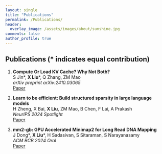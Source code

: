 ```yaml
---
layout: single
title: "Publications"
permalink: /Publications/
header:
  overlay_image: /assets/images/about/sunshine.jpg
comments: false
author_profile: true
---
```


## Publications (\* indicates equal contribution)

1. **Compute Or Load KV Cache? Why Not Both?**  
   S Jin\*, **X Liu**\*, Q Zhang, ZM Mao  
   *arXiv preprint arXiv:2410.03065*  
   [Paper](https://arxiv.org/abs/2410.03065)

2. **Learn to be efficient: Build structured sparsity in large language models**  
   H Zheng, X Bai, **X Liu**, ZM Mao, B Chen, F Lai, A Prakash  
   *NeurIPS 2024 Spotlight*  
   [Paper](https://arxiv.org/abs/2402.06126)

3. **mm2-gb: GPU Accelerated Minimap2 for Long Read DNA Mapping**  
   J Dong\*, **X Liu**\*, H Sadasivan, S Sitaraman, S Narayanasamy  
   *ACM BCB 2024 Oral*  
   [Paper](https://www.biorxiv.org/content/10.1101/2024.03.23.586366v2.abstract)
